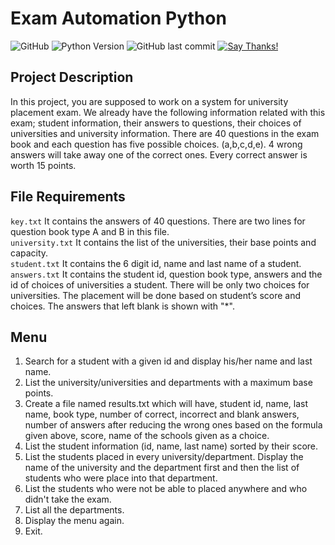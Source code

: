 # Exam Automation Python
![GitHub](https://img.shields.io/github/license/oguzhnatly/Exam-Automation-Python)
![Python Version](https://img.shields.io/badge/python-v3.7-blue?style=flat&logo=python&logoColor=lightblue)
![GitHub last commit](https://img.shields.io/github/last-commit/oguzhnatly/Exam-Automation-Python)
[![Say Thanks!](https://img.shields.io/badge/Say%20Thanks-!-1EAEDB.svg)](https://saythanks.io/to/oguzhnatly@gmail.com)

## Project Description
In this project, you are supposed to work on a system for university placement exam. We already
have the following information related with this exam; student information, their answers to
questions, their choices of universities and university information. There are 40 questions in the
exam book and each question has five possible choices. (a,b,c,d,e). 4 wrong answers will take away
one of the correct ones. Every correct answer is worth 15 points.

## File Requirements
`key.txt` It contains the answers of 40 questions. There are two lines for question book type A and B
in this file.<br>
`university.txt` It contains the list of the universities, their base points and capacity. <br>
`student.txt` It contains the 6 digit id, name and last name of a student. <br>
`answers.txt` It contains the student id, question book type, answers and the id of choices of
universities a student. There will be only two choices for universities. The placement will be done
based on student’s score and choices. The answers that left blank is shown with "*".

## Menu
1) Search for a student with a given id and display his/her name and last name.
2) List the university/universities and departments with a maximum base points.
3) Create a file named results.txt which will have, student id, name, last name, book type,
number of correct, incorrect and blank answers, number of answers after reducing the wrong
ones based on the formula given above, score, name of the schools given as a choice.
4) List the student information (id, name, last name) sorted by their score.
5) List the students placed in every university/department. Display the name of the university
and the department first and then the list of students who were place into that
department.
6) List the students who were not be able to placed anywhere and who didn't take the exam. 
7) List all the departments.
8) Display the menu again.
9) Exit.
